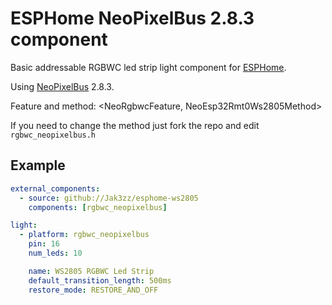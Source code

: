 # ESPHome NeoPixelBus 2.8.3 component

Basic addressable RGBWC led strip light component for [ESPHome](https://esphome.io/).

Using [NeoPixelBus](https://github.com/Makuna/NeoPixelBus) 2.8.3.

Feature and method: <NeoRgbwcFeature, NeoEsp32Rmt0Ws2805Method>

If you need to change the method just fork the repo and edit `rgbwc_neopixelbus.h`

## Example
```yaml
external_components:
  - source: github://Jak3zz/esphome-ws2805
    components: [rgbwc_neopixelbus]

light:
  - platform: rgbwc_neopixelbus
    pin: 16
    num_leds: 10

    name: WS2805 RGBWC Led Strip
    default_transition_length: 500ms
    restore_mode: RESTORE_AND_OFF
```

